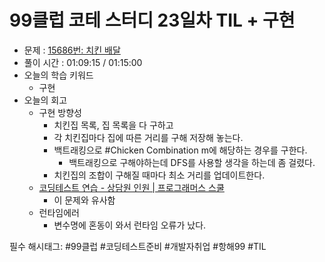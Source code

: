 # 99클럽 코테 스터디 23일차 TIL + 구현

- 문제 : [15686번: 치킨 배달](https://www.acmicpc.net/problem/15686)
- 풀이 시간 : 01:09:15 / 01:15:00
- 오늘의 학습 키워드
    - 구현
- 오늘의 회고
    - 구현 방향성
        - 치킨집 목록, 집 목록을 다 구하고
        - 각 치킨집마다 집에 따른 거리를 구해 저장해 놓는다.
        - 백트래킹으로 #Chicken Combination m에 해당하는 경우를 구한다.
            - 백트래킹으로 구해야하는데 DFS를 사용할 생각을 하는데 좀 걸렸다.
        - 치킨집의 조합이 구해질 때마다 최소 거리를 업데이트한다.
    - [코딩테스트 연습 - 상담원 인원 | 프로그래머스 스쿨](https://school.programmers.co.kr/learn/courses/30/lessons/214288)
        - 이 문제와 유사함
    - 런타임에러
        - 변수명에 혼동이 와서 런타임 오류가 났다.

필수 해시태그: #99클럽 #코딩테스트준비 #개발자취업 #항해99 #TIL
